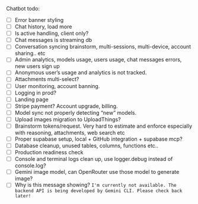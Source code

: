 Chatbot todo:

- [ ] Error banner styling
- [ ] Chat history, load more
- [ ] Is active handling, client only?
- [ ] Chat messages is streaming db
- [ ] Conversation syncing brainstorm, multi-sessions, multi-device, account sharing.. etc
- [ ] Admin analytics, models usage, users usage, chat messages errors, new users sign up
- [ ] Anonymous user’s usage and analytics is not tracked.
- [ ] Attachments multi-select?
- [ ] User monitoring, account banning.
- [ ] Logging in prod?
- [ ] Landing page
- [ ] Stripe payment? Account upgrade, billing.
- [ ] Model sync not properly detecting “new” models.
- [ ] Upload images migration to UploadThings?
- [ ] Brainstorm tokens/request. Very hard to estimate and enforce especially with reasoning, attachments, web search etc
- [ ] Proper supabase setup, local + GitHub integration + supabase mcp?
- [ ] Database cleanup, unused tables, columns, functions etc..
- [ ] Production readiness check
- [ ] Console and terminal logs clean up, use logger.debug instead of console.log?
- [ ] Gemini image model, can OpenRouter use those model to generate image?
- [ ] Why is this message showing? `I'm currently not available. The backend API is being developed by Gemini CLI. Please check back later!`
